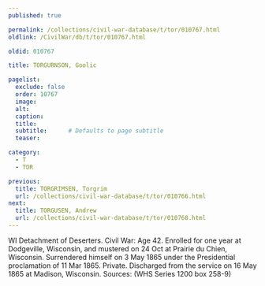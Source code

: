 ```yaml
---
published: true

permalink: /collections/civil-war-database/t/tor/010767.html
oldlink: /CivilWar/db/t/tor/010767.html

oldid: 010767

title: TORGURNSON, Goolic

pagelist:
  exclude: false
  order: 10767
  image: 
  alt:
  caption:
  title:
  subtitle:      # Defaults to page subtitle
  teaser:

category: 
  - T 
  - TOR

previous:
  title: TORGRIMSEN, Torgrim
  url: /collections/civil-war-database/t/tor/010766.html  
next:
  title: TORGUSEN, Andrew
  url: /collections/civil-war-database/t/tor/010768.html   
---
```

WI Detachment of Deserters. Civil War: Age 42. Enrolled for one year at Dodgeville, Wisconsin, and mustered on 24 Oct at Prairie du Chien, Wisconsin. Surrendered himself on 3 May 1865 under the Presidential proclamation of 11 Mar 1865. Private. Discharged from the service on 16 May 1865 at Madison, Wisconsin. Sources: (WHS Series 1200 box 258-9)